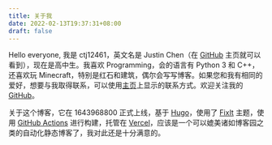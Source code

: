 ```yaml
---
title: 关于我
date: 2022-02-13T19:37:31+08:00
draft: false
---
```


Hello everyone, 我是 ctj12461，英文名是 Justin Chen（在 [GitHub](https://github.com/ctj12461/) 主页就可以看到），现在是高中生。我喜欢 Programming，会的语言有 Python 3 和 C++，还喜欢玩 Minecraft，特别是红石和建筑，偶尔会写写博客。如果您和我有相同的爱好，想要与我取得联系，可以使用[主页](/)上显示的联系方式。欢迎关注我的 [GitHub](https://github.com/ctj12461/)。

关于这个博客，它在 1643968800 正式上线，基于 [Hugo](https://gohugo.io)，使用了 [FixIt](https://github.com/Lruihao/FixIt) 主题，使用 [GitHub Actions](https://github.com/features/actions) 进行构建，托管在 [Vercel](https://vercel.com)，应该是一个可以媲美诸如博客园之类的自动化静态博客了，我对此还是十分满意的。